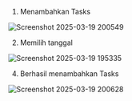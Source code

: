 1. Menambahkan Tasks
   
![Screenshot 2025-03-19 200549](https://github.com/user-attachments/assets/4e0d944b-ba3d-426c-90b9-18459acc1dda)

2. Memilih tanggal
   
![Screenshot 2025-03-19 195335](https://github.com/user-attachments/assets/1d1eae1b-361e-424d-99e5-25ae7bc68fad)

4. Berhasil menambahkan Tasks
   
![Screenshot 2025-03-19 200628](https://github.com/user-attachments/assets/37554847-0401-4a33-a10c-757af61ddfa0)



